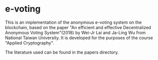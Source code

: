 # e-voting

This is an implementation of the anonymous e-voting system on the blockchain, based on the paper "An efficient and effective Decentralized
Anonymous Voting System"(2018) by Wei-Jr Lai and Ja-Ling Wu from National Taiwan University. It is developed for the purposes of the course "Applied Cryptography".

The literature used can be found in the papers directory.
